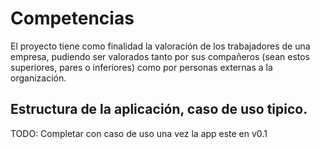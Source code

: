 # Competencias

El proyecto tiene como finalidad la valoración de los trabajadores de una empresa, pudiendo ser valorados tanto por sus compañeros (sean estos superiores, pares o inferiores) como por personas externas a la organización.

## Estructura de la aplicación, caso de uso tipico.
TODO: Completar con caso de uso una vez la app este en v0.1
